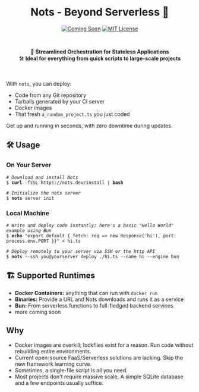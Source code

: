 <h1 align="center"> Nots - Beyond Serverless 🌟</h1>

<p align="center">
  <a href="https://github.com/yourrepo/nots"><img src="https://img.shields.io/badge/Status-Coming%20Soon-yellow.svg" alt="Coming Soon"></a>
  <a href="https://opensource.org/licenses/MIT"><img src="https://img.shields.io/badge/License-MIT-green.svg" alt="MIT License"></a>
</p>

<br>

<p align="center">
    🚀 <strong>Streamlined Orchestration for Stateless Applications</strong><br>
    🛠 <strong>Ideal for everything from quick scripts to large-scale projects</strong>
</p>

<br>

With `nots`, you can deploy:
- Code from any Git repository
- Tarballs generated by your CI server
- Docker images
- That fresh `a_random_project.ts` you just coded

Get up and running in seconds, with zero downtime during updates.

## 🛠 Usage
### On Your Server
<pre><code><i># Download and install Nots</i>
$ <b>curl</b> -fsSL https://nots.dev/install | <b>bash</b>

<i># Initialize the nots server</i>
$ <b>nots</b> server init
</code></pre>

### Local Machine
<pre><code><i># Write and deploy code instantly; here's a basic "Hello World" example using Bun</i>
$ <b>echo</b> "export default { fetch: req => new Response('hi'), port: process.env.PORT }}" > hi.ts

<i># Deploy remotely to your server via SSH or the http API</i>
$ <b>nots</b> --ssh you@yourserver deploy ./hi.ts --name hi --engine bun
</code></pre>

## 🏗 Supported Runtimes
- **Docker Containers:** anything that can run with `docker run`
- **Binaries:** Provide a URL and Nots downloads and runs it as a service
- **Bun:** From serverless functions to full-fledged backend services
- more coming soon

## Why
* Docker images are overkill; lockfiles exist for a reason. Run code without rebuilding entire environments.
* Current open-source FaaS/Serverless solutions are lacking. Skip the new framework learning curve.
* Sometimes, a single-file script is all you need.
* Most projects don't require massive scale. A simple SQLite database and a few endpoints usually suffice.